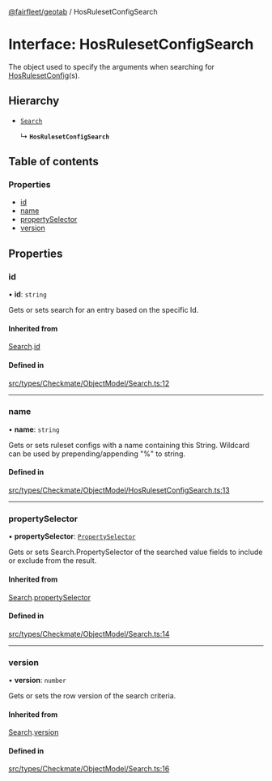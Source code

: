 [@fairfleet/geotab](../README.md) / HosRulesetConfigSearch

# Interface: HosRulesetConfigSearch

The object used to specify the arguments when searching for
 [HosRulesetConfig](HosRulesetConfig.md)(s).

## Hierarchy

- [`Search`](Search.md)

  ↳ **`HosRulesetConfigSearch`**

## Table of contents

### Properties

- [id](HosRulesetConfigSearch.md#id)
- [name](HosRulesetConfigSearch.md#name)
- [propertySelector](HosRulesetConfigSearch.md#propertyselector)
- [version](HosRulesetConfigSearch.md#version)

## Properties

### id

• **id**: `string`

Gets or sets search for an entry based on the specific Id.

#### Inherited from

[Search](Search.md).[id](Search.md#id)

#### Defined in

[src/types/Checkmate/ObjectModel/Search.ts:12](https://github.com/fairfleet/geotab/blob/b682f10/src/types/Checkmate/ObjectModel/Search.ts#L12)

___

### name

• **name**: `string`

Gets or sets ruleset configs with a name containing this String. Wildcard can be used by prepending/appending "%" to string.

#### Defined in

[src/types/Checkmate/ObjectModel/HosRulesetConfigSearch.ts:13](https://github.com/fairfleet/geotab/blob/b682f10/src/types/Checkmate/ObjectModel/HosRulesetConfigSearch.ts#L13)

___

### propertySelector

• **propertySelector**: [`PropertySelector`](PropertySelector.md)

Gets or sets Search.PropertySelector of the searched value fields to include or exclude from the result.

#### Inherited from

[Search](Search.md).[propertySelector](Search.md#propertyselector)

#### Defined in

[src/types/Checkmate/ObjectModel/Search.ts:14](https://github.com/fairfleet/geotab/blob/b682f10/src/types/Checkmate/ObjectModel/Search.ts#L14)

___

### version

• **version**: `number`

Gets or sets the row version of the search criteria.

#### Inherited from

[Search](Search.md).[version](Search.md#version)

#### Defined in

[src/types/Checkmate/ObjectModel/Search.ts:16](https://github.com/fairfleet/geotab/blob/b682f10/src/types/Checkmate/ObjectModel/Search.ts#L16)
